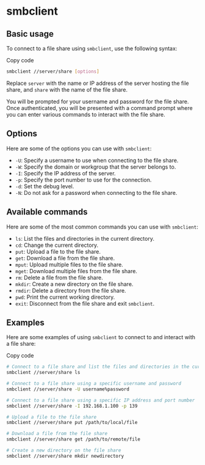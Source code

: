 # smbclient
## Basic usage

To connect to a file share using `smbclient`, use the following syntax:

Copy code
```bash
smbclient //server/share [options]
```

Replace `server` with the name or IP address of the server hosting the file share, and `share` with the name of the file share.

You will be prompted for your username and password for the file share. Once authenticated, you will be presented with a command prompt where you can enter various commands to interact with the file share.

## Options

Here are some of the options you can use with `smbclient`:

-   `-U`: Specify a username to use when connecting to the file share.
-   `-W`: Specify the domain or workgroup that the server belongs to.
-   `-I`: Specify the IP address of the server.
-   `-p`: Specify the port number to use for the connection.
-   `-d`: Set the debug level.
-   `-N`: Do not ask for a password when connecting to the file share.

## Available commands

Here are some of the most common commands you can use with `smbclient`:

-   `ls`: List the files and directories in the current directory.
-   `cd`: Change the current directory.
-   `put`: Upload a file to the file share.
-   `get`: Download a file from the file share.
-   `mput`: Upload multiple files to the file share.
-   `mget`: Download multiple files from the file share.
-   `rm`: Delete a file from the file share.
-   `mkdir`: Create a new directory on the file share.
-   `rmdir`: Delete a directory from the file share.
-   `pwd`: Print the current working directory.
-   `exit`: Disconnect from the file share and exit `smbclient`.

## Examples

Here are some examples of using `smbclient` to connect to and interact with a file share:

Copy code
```bash
# Connect to a file share and list the files and directories in the current directory 
smbclient //server/share ls  

# Connect to a file share using a specific username and password 
smbclient //server/share -U username%password  

# Connect to a file share using a specific IP address and port number 
smbclient //server/share -I 192.168.1.100 -p 139  

# Upload a file to the file share 
smbclient //server/share put /path/to/local/file  

# Download a file from the file share 
smbclient //server/share get /path/to/remote/file  

# Create a new directory on the file share 
smbclient //server/share mkdir newdirectory
```

